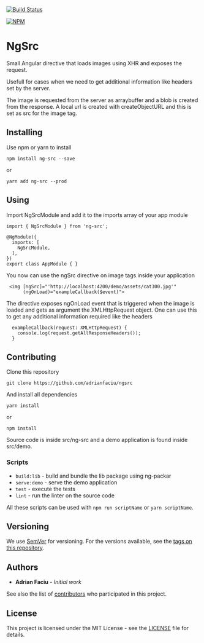 [![Build Status](https://travis-ci.org/adrianfaciu/ngSrc.svg?branch=master)](https://travis-ci.org/adrianfaciu/ngSrc)

[![NPM](https://nodei.co/npm/ng-src.png?compact=true)](https://npmjs.org/package/ng-src)

# NgSrc

Small Angular directive that loads images using XHR and exposes the request.

Usefull for cases when we need to get additional information like headers set by the server.

The image is requested from the server as arraybuffer and a blob is created from the response. A local url is created with createObjectURL and this is set as src for the image tag.

## Installing

Use npm or yarn to install
```
npm install ng-src --save
```
or
```
yarn add ng-src --prod
```
## Using

Import NgSrcModule and add it to the imports array of your app module
```
import { NgSrcModule } from 'ng-src';

@NgModule({
  imports: [
    NgSrcModule,
  ],
})
export class AppModule { }
```

You now can use the ngSrc directive on image tags inside your application
```
 <img [ngSrc]="'http://localhost:4200/demo/assets/cat300.jpg'"
      (ngOnLoad)="exampleCallback($event)">
```

The directive exposes ngOnLoad event that is triggered when the image is loaded and gets as argument the XMLHttpRequest object. One can use this to get any additional information required like the headers
```
  exampleCallback(request: XMLHttpRequest) {
    console.log(request.getAllResponseHeaders());
  }
```

## Contributing

Clone this repository
```
git clone https://github.com/adrianfaciu/ngsrc
```
And install all dependencies
```
yarn install
```
or
```
npm install
```
Source code is inside src/ng-src and a demo application is found inside src/demo.

### Scripts
- ```build:lib```   - build and bundle the lib package using ng-packar
- ```serve:demo```  - serve the demo application
- ```test```        - execute the tests
- ```lint```        - run the linter on the source code

All these scripts can be used with ```npm run scriptName``` or ```yarn scriptName```.


## Versioning

We use [SemVer](http://semver.org/) for versioning. For the versions available, see the [tags on this repository](https://github.com/adrianfaciu/ngsrc/tags). 

## Authors

* **Adrian Faciu** - *Initial work*

See also the list of [contributors](https://github.com/adrianfaciu/ngsrc/contributors) who participated in this project.

## License

This project is licensed under the MIT License - see the [LICENSE](LICENSE) file for details.
